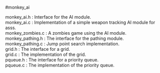 #monkey_ai

monkey\_ai.h : Interface for the AI module.  
monkey\_ai.c : Implementation of a simple weapon tracking AI module for asss.  
monkey\_zombies.c : A zombies game using the AI module.  
monkey\_pathing.h : The interface for the pathing module.  
monkey\_pathing.c : Jump point search implementation.  
grid.h : The interface for a grid.  
grid.c : The implementation of the grid.  
pqueue.h : The interface for a priority queue.  
pqueue.c : The implementation of the priority queue.  
